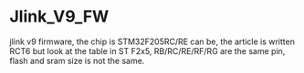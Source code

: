 # Jlink_V9_FW
jlink v9 firmware, the chip is STM32F205RC/RE can be, the article is written RCT6 but look at the table in ST F2x5, RB/RC/RE/RF/RG are the same pin, flash and sram size is not the same.
